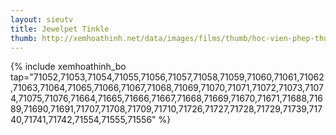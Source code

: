 ```yaml
---
layout: sieutv
title: Jewelpet Tinkle
thumb: http://xemhoathinh.net/data/images/films/thumb/hoc-vien-phep-thuat-jewelpet-tinkle-2012.jpg
---
```

{% include xemhoathinh_bo tap="71052,71053,71054,71055,71056,71057,71058,71059,71060,71061,71062,71063,71064,71065,71066,71067,71068,71069,71070,71071,71072,71073,71074,71075,71076,71664,71665,71666,71667,71668,71669,71670,71671,71688,71689,71690,71691,71707,71708,71709,71710,71726,71727,71728,71729,71739,71740,71741,71742,71554,71555,71556" %} 
